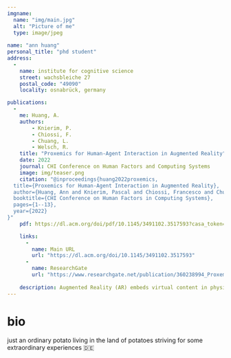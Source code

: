```yaml
---
imgname: 
  name: "img/main.jpg"
  alt: "Picture of me"
  type: image/jpeg
  
name: "ann huang"
personal_title: "phd student"
address: 
  - 
    name: institute for cognitive science
    street: wachsbleiche 27
    postal_code: "49090"
    locality: osnabrück, germany

publications:
  - 
    me: Huang, A.
    authors:
        - Knierim, P.
        - Chiossi, F.
        - Chuang, L.
        - Welsch, R.
    title: "Proxemics for Human-Agent Interaction in Augmented Reality"
    date: 2022
    journal: CHI Conference on Human Factors and Computing Systems
    image: img/teaser.png
    citation: "@inproceedings{huang2022proxemics,
  title={Proxemics for Human-Agent Interaction in Augmented Reality},
  author={Huang, Ann and Knierim, Pascal and Chiossi, Francesco and Chuang, Lewis L and Welsch, Robin},
  booktitle={CHI Conference on Human Factors in Computing Systems},
  pages={1--13},
  year={2022}
}"
    pdf: https://dl.acm.org/doi/pdf/10.1145/3491102.3517593?casa_token=nX-varcjsdYAAAAA:YmU71bZNn6IHGC938qCRORqUgNzAELkwlE66bEPe2brgTyRQL2jIG0lF-D9U1rgRBXYX11y3oXxcSA

    links:
      -
        name: Main URL
        url: "https://dl.acm.org/doi/10.1145/3491102.3517593"
      -
        name: ResearchGate
        url: "https://www.researchgate.net/publication/360238994_Proxemics_for_Human-Agent_Interaction_in_Augmented_Reality"
    
    description: Augmented Reality (AR) embeds virtual content in physical spaces, including virtual agents that are known to exert a social presence on users. Existing design guidelines for AR rarely consider the social implications of an agent's personal space (PS) and that it can impact user behavior and arousal. We report an experiment (N=54) where participants interacted with agents in an AR art gallery scenario. When participants approached six virtual agents (i.e., two males, two females, a humanoid robot, and a pillar) to ask for directions, we found that participants respected the agents' PS and modulated interpersonal distances according to the human-like agents' perceived gender. When participants were instructed to walk through the agents, we observed heightened skin-conductance levels that indicate physiological arousal. These results are discussed in terms of proxemic theory that result in design recommendations for implementing pervasive AR experiences with virtual agents.
---
```

# bio

just an ordinary potato living in the land of potatoes striving for some extraordinary experiences 🇩🇪
